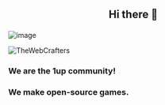 ## <p align="center"> Hi there 👋 </p>

![image](https://user-images.githubusercontent.com/74598401/141482238-b2bce0cc-8148-4724-8dfc-492134c04408.jpeg)

<p align="left"> <img src="https://komarev.com/ghpvc/?username=TheWebCrafters&label=Profile%20views&color=0e75b6&style=flat" alt="TheWebCrafters" /> </p>

### We are the 1up community!
### We make open-source games.
